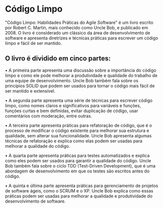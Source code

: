# Código Limpo
"Código Limpo: Habilidades Práticas do Agile Software" é um livro escrito por Robert C. Martin, mais conhecido como Uncle Bob, e publicado em 2008. O livro é considerado um clássico da área de desenvolvimento de software e apresenta diretrizes e técnicas práticas para escrever um código limpo e fácil de ser mantido.

## O livro é dividido em cinco partes:

• A primeira parte apresenta uma discussão sobre a importância do código limpo e como ele pode melhorar a produtividade e qualidade do trabalho de uma equipe de desenvolvimento. Uncle Bob também fala sobre os princípios SOLID que podem ser usados para tornar o código mais fácil de ser mantido e extensível.

• A segunda parte apresenta uma série de técnicas para escrever código limpo, como nomes claros e significativos para variáveis e funções, funções curtas e bem definidas, evitar duplicação de código, usar comentários com moderação, entre outras.

• A terceira parte apresenta práticas para refatoração de código, que é o processo de modificar o código existente para melhorar sua estrutura e qualidade, sem alterar sua funcionalidade. Uncle Bob apresenta algumas técnicas de refatoração e explica como elas podem ser usadas para melhorar a qualidade do código.

• A quarta parte apresenta práticas para testes automatizados e explica como eles podem ser usados para garantir a qualidade do código. Uncle Bob também fala sobre o ciclo TDD (Test-Driven Development), que é uma abordagem de desenvolvimento em que os testes são escritos antes do código.

• A quinta e última parte apresenta práticas para gerenciamento de projetos de software ágeis, como o SCRUM e o XP. Uncle Bob explica como essas práticas podem ser usadas para melhorar a qualidade e produtividade do desenvolvimento de software.
